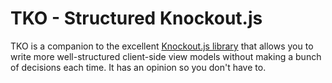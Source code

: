 TKO - Structured Knockout.js
===

TKO is a companion to the excellent [Knockout.js library](http://knockoutjs.com/)
that allows you to write more well-structured client-side view models without
making a bunch of decisions each time. It has an opinion so you don't have to.
